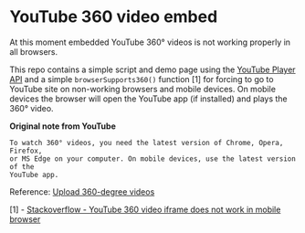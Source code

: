 # YouTube 360 video embed

At this moment embedded YouTube 360° videos is not working properly in all browsers.

This repo contains a simple script and demo page using the [YouTube Player API](https://developers.google.com/youtube/iframe_api_reference) and a simple `browserSupports360()` function [1] for forcing to go to YouTube site on non-working browsers and mobile devices. On mobile devices the browser will open the YouTube app (if installed) and plays the 360° video.

**Original note from YouTube**
```
To watch 360° videos, you need the latest version of Chrome, Opera, Firefox, 
or MS Edge on your computer. On mobile devices, use the latest version of the 
YouTube app.
```
Reference: [Upload 360-degree videos](https://support.google.com/youtube/answer/6178631?hl=en)

[1] - [Stackoverflow - YouTube 360 video iframe does not work in mobile browser](https://stackoverflow.com/questions/35319284/youtube-360-video-iframe-does-not-work-in-mobile-browser)

